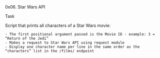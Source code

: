 0x06. Star Wars API

Task

Script that prints all characters of a Star Wars movie:

	- The first positional argument passed is the Movie ID - example: 3 = “Return of the Jedi”
	- Makes a request to Star Wars API using request module
	- Display one character name per line in the same order as the “characters” list in the /films/ endpoint
